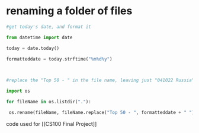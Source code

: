 # renaming a folder of files
```python
#get today's date, and format it

from datetime import date

today = date.today()

formatteddate = today.strftime("%m%d%y")

  

#replace the "Top 50 - " in the file name, leaving just "041022 Russia" for example

import os

for fileName in os.listdir("."):

 os.rename(fileName, fileName.replace("Top 50 - ", formatteddate + " "))
 ```
 code used for [[CS100 Final Project]]
 